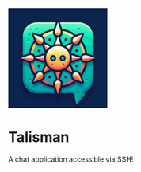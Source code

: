 <img src="./assets/talisman.jpg" alt="talisman" width="200"/>

# Talisman
A chat application accessible via SSH!


